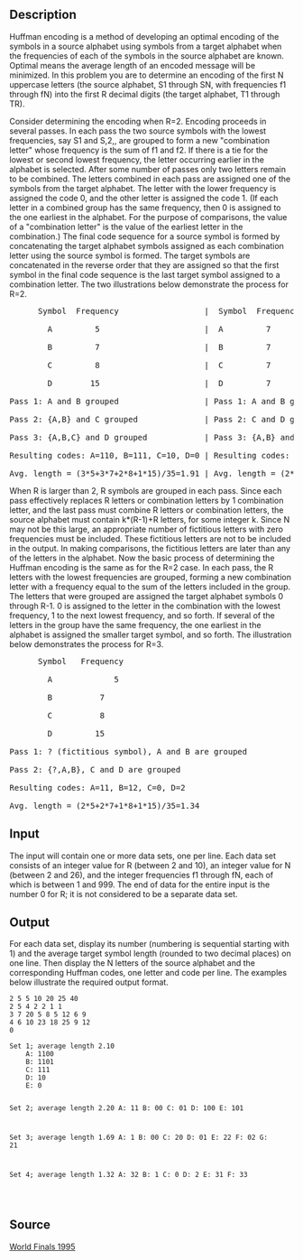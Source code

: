 <h2>Description</h2><p>Huffman encoding is a method of developing an optimal encoding of the symbols in a source alphabet using symbols from a target alphabet when the frequencies of each of the symbols in the source alphabet are known. Optimal means the average length of an encoded message will be minimized. In this problem you are to determine an encoding of the first N uppercase letters (the source alphabet, S1 through SN, with frequencies f1 through fN) into the first R decimal digits (the target alphabet, T1 through TR). 
</p>Consider determining the encoding when R=2. Encoding proceeds in several passes. In each pass the two source symbols with the lowest frequencies, say S1 and S,2,, are grouped to form a new "combination letter" whose frequency is the sum of f1 and f2. If there is a tie for the lowest or second lowest frequency, the letter occurring earlier in the alphabet is selected. After some number of passes only two letters remain to be combined. The letters combined in each pass are assigned one of the symbols from the target alphabet. The letter with the lower frequency is assigned the code 0, and the other letter is assigned the code 1. (If each letter in a combined group has the same frequency, then 0 is assigned to the one earliest in the alphabet. For the purpose of comparisons, the value of a "combination letter" is the value of the earliest letter in the combination.) The final code sequence for a source symbol is formed by concatenating the target alphabet symbols assigned as each combination letter using the source symbol is formed. The target symbols are concatenated in the reverse order that they are assigned so that the first symbol in the final code sequence is the last target symbol assigned to a combination letter. The two illustrations below demonstrate the process for R=2. 
<pre>      Symbol  Frequency                  |  Symbol  Frequency
<br>        A         5                      |  A         7
<br>        B         7                      |  B         7
<br>        C         8                      |  C         7
<br>        D        15                      |  D         7
<br>Pass 1: A and B grouped                  | Pass 1: A and B grouped
<br>Pass 2: {A,B} and C grouped              | Pass 2: C and D grouped
<br>Pass 3: {A,B,C} and D grouped            | Pass 3: {A,B} and {C,D} grouped
<br>Resulting codes: A=110, B=111, C=10, D=0 | Resulting codes: A=00, B=01, C=10, D=11
<br>Avg. length = (3*5+3*7+2*8+1*15)/35=1.91 | Avg. length = (2*7+2*7+2*7+2*7)/28=2.00</pre><p>
</p>When R is larger than 2, R symbols are grouped in each pass. Since each pass effectively replaces R letters or combination letters by 1 combination letter, and the last pass must combine R letters or combination letters, the source alphabet must contain k*(R-1)+R letters, for some integer k. Since N may not be this large, an appropriate number of fictitious letters with zero frequencies must be included. These fictitious letters are not to be included in the output. In making comparisons, the fictitious letters are later than any of the letters in the alphabet. 
Now the basic process of determining the Huffman encoding is the same as for the R=2 case. In each pass, the R letters with the lowest frequencies are grouped, forming a new combination letter with a frequency equal to the sum of the letters included in the group. The letters that were grouped are assigned the target alphabet symbols 0 through R-1. 0 is assigned to the letter in the combination with the lowest frequency, 1 to the next lowest frequency, and so forth. If several of the letters in the group have the same frequency, the one earliest in the alphabet is assigned the smaller target symbol, and so forth. The illustration below demonstrates the process for R=3. 
<pre>      Symbol   Frequency
<br>        A	          5
<br>        B          7
<br>        C          8
<br>        D         15
<br>Pass 1: ? (fictitious symbol), A and B are grouped
<br>Pass 2: {?,A,B}, C and D are grouped
<br>Resulting codes: A=11, B=12, C=0, D=2
<br>Avg. length = (2*5+2*7+1*8+1*15)/35=1.34</pre><p>
</p>
<h2>Input</h2><p>The input will contain one or more data sets, one per line. Each data set consists of an integer value for R (between 2 and 10), an integer value for N (between 2 and 26), and the integer frequencies f1 through fN, each of which is between 1 and 999. The end of data for the entire input is the number 0 for R; it is not considered to be a separate data set. </p><h2>Output</h2><p>For each data set, display its number (numbering is sequential starting with 1) and the average target symbol length (rounded to two decimal places) on one line. Then display the N letters of the source alphabet and the corresponding Huffman codes, one letter and code per line. The examples below illustrate the required output format. </p><pre><code class="language-input1">2 5 5 10 20 25 40
2 5 4 2 2 1 1
3 7 20 5 8 5 12 6 9
4 6 10 23 18 25 9 12
0
</code></pre><pre><code class="language-output1">Set 1; average length 2.10
    A: 1100
    B: 1101
    C: 111
    D: 10
    E: 0

Set 2; average length 2.20
    A: 11
    B: 00
    C: 01
    D: 100
    E: 101

Set 3; average length 1.69
    A: 1
    B: 00
    C: 20
    D: 01
    E: 22
    F: 02
    G: 21

Set 4; average length 1.32
    A: 32
    B: 1
    C: 0
    D: 2
    E: 31
    F: 33


</code></pre><h2>Source</h2><a href="searchproblem?field=source&amp;key=World+Finals+1995">World Finals 1995</a>